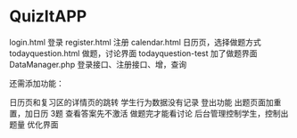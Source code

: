 # QuizItAPP
login.html 登录
register.html 注册
calendar.html 日历页，选择做题方式
todayquestion.html 做题，讨论界面
todayquestion-test 加了做题界面
DataManager.php 登录接口、注册接口、增，查询

还需添加功能：


日历页和复习区的详情页的跳转
学生行为数据没有记录
登出功能
出题页面加重置，加日历
3题
查看答案先不激活
做题完才能看讨论
后台管理控制学生，控制出题量
优化界面


